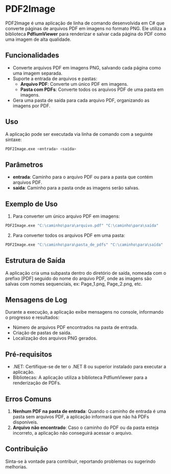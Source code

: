 # PDF2Image

PDF2Image é uma aplicação de linha de comando desenvolvida em C# que converte páginas de arquivos PDF em imagens no formato PNG. Ele utiliza a biblioteca **PdfiumViewer** para renderizar e salvar cada página do PDF como uma imagem de alta qualidade.

## Funcionalidades

- Converte arquivos PDF em imagens PNG, salvando cada página como uma imagem separada.
- Suporte a entrada de arquivos e pastas:
    - **Arquivo PDF**: Converte um único PDF em imagens.
    - **Pasta com PDFs**: Converte todos os arquivos PDF de uma pasta em imagens.
- Gera uma pasta de saída para cada arquivo PDF, organizando as imagens por PDF.

## Uso

A aplicação pode ser executada via linha de comando com a seguinte sintaxe:

```bash
PDF2Image.exe <entrada> <saída>
```

## Parâmetros
- **entrada**: Caminho para o arquivo PDF ou para a pasta que contém arquivos PDF.
- **saída**: Caminho para a pasta onde as imagens serão salvas.

## Exemplo de Uso
1. Para converter um único arquivo PDF em imagens:

```bash
PDF2Image.exe "C:\caminho\para\arquivo.pdf" "C:\caminho\para\saída"
```

2. Para converter todos os arquivos PDF em uma pasta:
```bash
PDF2Image.exe "C:\caminho\para\pasta_de_pdfs" "C:\caminho\para\saída"
```

## Estrutura de Saída
A aplicação cria uma subpasta dentro do diretório de saída, nomeada com o prefixo [PDF] seguido do nome do arquivo PDF, onde as imagens são salvas com nomes sequenciais, ex: Page_1.png, Page_2.png, etc.

## Mensagens de Log
Durante a execução, a aplicação exibe mensagens no console, informando o progresso e resultados:

- Número de arquivos PDF encontrados na pasta de entrada.
- Criação de pastas de saída.
- Localização dos arquivos PNG gerados.

## Pré-requisitos
- .NET: Certifique-se de ter o .NET 8 ou superior instalado para executar a aplicação.
- Bibliotecas: A aplicação utiliza a biblioteca PdfiumViewer para a renderização de PDFs.

## Erros Comuns
1. **Nenhum PDF na pasta de entrada**: Quando o caminho de entrada é uma pasta sem arquivos PDF, a aplicação informará que não há PDFs disponíveis.
2. **Arquivo não encontrado**: Caso o caminho do PDF ou da pasta esteja incorreto, a aplicação não conseguirá acessar o arquivo.

## Contribuição
Sinta-se à vontade para contribuir, reportando problemas ou sugerindo melhorias.